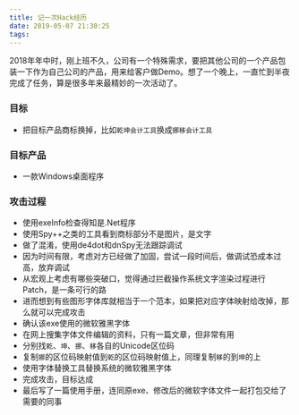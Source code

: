 ```yaml
---
title: 记一次Hack经历
date: 2019-05-07 21:30:25
tags:
---
```


2018年年中时，刚上班不久，公司有一个特殊需求，要把其他公司的一个产品包装一下作为自己公司的产品，用来给客户做Demo。想了一个晚上，一直忙到半夜完成了任务，算是很多年来最精妙的一次活动了。

### 目标

- 把目标产品商标换掉，比如`乾坤会计工具`换成`挪移会计工具`

### 目标产品

- 一款Windows桌面程序

### 攻击过程

- 使用exeInfo检查得知是.Net程序
- 使用Spy++之类的工具看到商标部分不是图片，是文字
- 做了混淆，使用de4dot和dnSpy无法跟踪调试
- 因为时间有限，考虑对方已经做了加固，尝试一段时间后，做调试恐成本过高，放弃调试
- 从宏观上考虑有哪些突破口，觉得通过拦截操作系统文字渲染过程进行Patch，是一条可行的路
- 进而想到有些图形字体库就相当于一个范本，如果把对应字体映射给改掉，那么就可以完成攻击
- 确认该exe使用的微软雅黑字体
- 在网上搜集字体文件编辑的资料，只有一篇文章，但非常有用
- 分别找`乾`、`坤`、`挪`、`移`各自的Unicode区位码
- 复制`挪`的区位码映射值到`乾`的区位码映射值上，同理复制`移`的到`坤`的上
- 使用字体替换工具替换系统的微软雅黑字体
- 完成攻击，目标达成
- 最后写了一篇使用手册，连同原exe、修改后的微软字体文件一起打包交给了需要的同事
